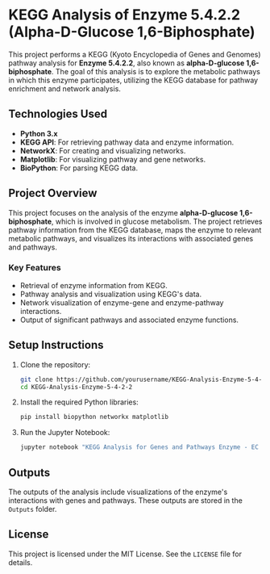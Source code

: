# KEGG Analysis of Enzyme 5.4.2.2 (Alpha-D-Glucose 1,6-Biphosphate)

This project performs a KEGG (Kyoto Encyclopedia of Genes and Genomes) pathway analysis for **Enzyme 5.4.2.2**, also known as **alpha-D-glucose 1,6-biphosphate**. The goal of this analysis is to explore the metabolic pathways in which this enzyme participates, utilizing the KEGG database for pathway enrichment and network analysis.

## Technologies Used
- **Python 3.x**
- **KEGG API**: For retrieving pathway data and enzyme information.
- **NetworkX**: For creating and visualizing networks.
- **Matplotlib**: For visualizing pathway and gene networks.
- **BioPython**: For parsing KEGG data.

## Project Overview
This project focuses on the analysis of the enzyme **alpha-D-glucose 1,6-biphosphate**, which is involved in glucose metabolism. The project retrieves pathway information from the KEGG database, maps the enzyme to relevant metabolic pathways, and visualizes its interactions with associated genes and pathways.

### Key Features
- Retrieval of enzyme information from KEGG.
- Pathway analysis and visualization using KEGG's data.
- Network visualization of enzyme-gene and enzyme-pathway interactions.
- Output of significant pathways and associated enzyme functions.


## Setup Instructions
1. Clone the repository:
   ```bash
   git clone https://github.com/yourusername/KEGG-Analysis-Enzyme-5-4-2-2.git
   cd KEGG-Analysis-Enzyme-5-4-2-2
   ```

2. Install the required Python libraries:
   ```bash
   pip install biopython networkx matplotlib
   ```

3. Run the Jupyter Notebook:
   ```bash
   jupyter notebook "KEGG Analysis for Genes and Pathways Enzyme - EC 5 4 2 2.ipynb"
   ```

## Outputs
The outputs of the analysis include visualizations of the enzyme's interactions with genes and pathways. These outputs are stored in the `Outputs` folder.

## License
This project is licensed under the MIT License. See the `LICENSE` file for details.